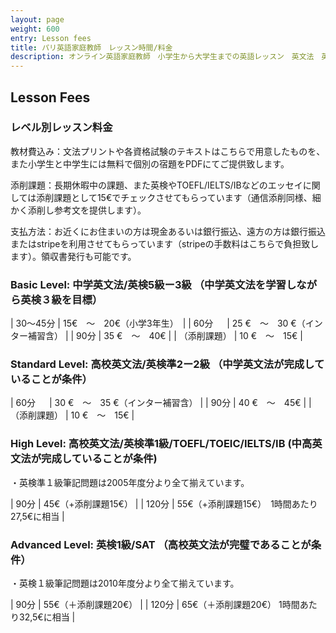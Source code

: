 ```yaml
---
layout: page
weight: 600
entry: Lesson fees
title: パリ英語家庭教師　レッスン時間/料金
description: オンライン英語家庭教師　小学生から大学生までの英語レッスン　英文法　英語エッセイ　英検　TOEFL　IB　SAT　IELTS　TOEIC　帰国子女受験など幅広く対応。フランス・パリだけでなくヨーロッパ各国、日本の生徒さんにもレッスンを提供しています。講師は日本人女性　英検1級　仏検1級保持。
---
```


## Lesson Fees

### レベル別レッスン料金

教材費込み：文法プリントや各資格試験のテキストはこちらで用意したものを、また小学生と中学生には無料で個別の宿題をPDFにてご提供致します。

添削課題：長期休暇中の課題、また英検やTOEFL/IELTS/IBなどのエッセイに関しては添削課題として15€でチェックさせてもらっています（通信添削同様、細かく添削し参考文を提供します）。

支払方法：お近くにお住まいの方は現金あるいは銀行振込、遠方の方は銀行振込またはstripeを利用させてもらっています（stripeの手数料はこちらで負担致します）。領収書発行も可能です。

### Basic Level: 中学英文法/英検5級ー3級 （中学英文法を学習しながら英検３級を目標）

|   30〜45分 |   15€　〜　20€（小学3年生）　|
|   60分 　  |   25 €　〜　30 €（インター補習含） |
|   90分     |   35 €　〜　40€   |
|  （添削課題） |   10 €　〜　15€   |

### Standard Level: 高校英文法/英検準2ー2級 （中学英文法が完成していることが条件）

|   60分 　  |   30 €　〜　35 €（インター補習含） |
|   90分     |   40 €　〜　45€   |
|  （添削課題） |   10 €　〜　15€   |

### High Level: 高校英文法/英検準1級/TOEFL/TOEIC/IELTS/IB   (中高英文法が完成していることが条件)

・英検準１級筆記問題は2005年度分より全て揃えています。

|   90分  |   45€（+添削課題15€） | 
|   120分   |   55€（+添削課題15€）　1時間あたり27,5€に相当  |

### Advanced Level: 英検1級/SAT  （高校英文法が完璧であることが条件）

・英検１級筆記問題は2010年度分より全て揃えています。

|   90分  |   55€（＋添削課題20€） | 
|   120分     |   65€（＋添削課題20€） 1時間あたり32,5€に相当 |

